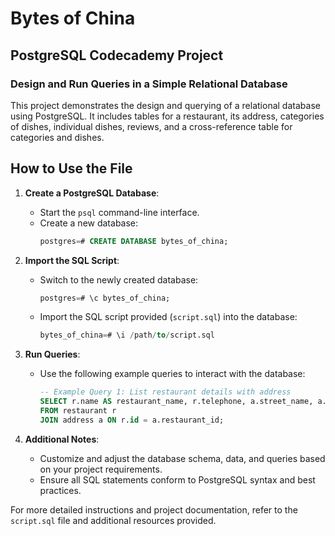 # Bytes of China

## PostgreSQL Codecademy Project

### Design and Run Queries in a Simple Relational Database

This project demonstrates the design and querying of a relational database using PostgreSQL. It includes tables for a restaurant, its address, categories of dishes, individual dishes, reviews, and a cross-reference table for categories and dishes.

## How to Use the File

1. **Create a PostgreSQL Database**:
   - Start the `psql` command-line interface.
   - Create a new database:
     ```sql
     postgres=# CREATE DATABASE bytes_of_china;
     ```

2. **Import the SQL Script**:
   - Switch to the newly created database:
     ```sql
     postgres=# \c bytes_of_china;
     ```
   - Import the SQL script provided (`script.sql`) into the database:
     ```sql
     bytes_of_china=# \i /path/to/script.sql
     ```

3. **Run Queries**:
   - Use the following example queries to interact with the database:
     ```sql
     -- Example Query 1: List restaurant details with address
     SELECT r.name AS restaurant_name, r.telephone, a.street_name, a.street_number
     FROM restaurant r
     JOIN address a ON r.id = a.restaurant_id;
     ```

4. **Additional Notes**:
   - Customize and adjust the database schema, data, and queries based on your project requirements.
   - Ensure all SQL statements conform to PostgreSQL syntax and best practices.

For more detailed instructions and project documentation, refer to the `script.sql` file and additional resources provided.
